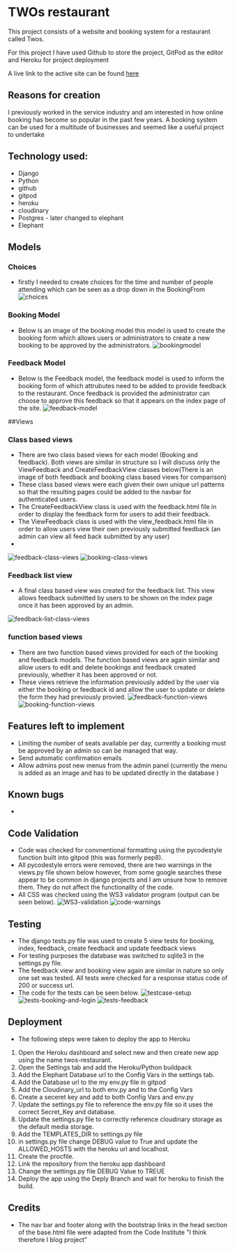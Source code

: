 # TWOs restaurant
This project consists of a website and booking system for a restaurant called Twos. 

For this project I have used Github to store the project, GitPod as the editor and Heroku for project deployment

A live link to the active site can be found [here](https://twos-restaurant.herokuapp.com/)

## Reasons for creation
I previously worked in the service industry and am interested in how online booking has become so popular in the past few years.
A booking system can be used for a multitude of businesses and seemed like a useful project to undertake 

## Technology used:
- Django
- Python
- github
- gitpod
- heroku
- cloudinary
- Postgres - later changed to elephant
- Elephant

## Models
### Choices
- firstly I needed to create choices for the time and number of people attending which can be seen as a drop down in the 
BookingFrom 
![choices](/static/images/choices-model.PNG)

### Booking Model
- Below is an image of the booking model this model is used to create the booking form which allows users or administrators to 
create a new booking to be approved by the administrators.
![bookingmodel](/static/images/booking-model.PNG)

### Feedback Model
- Below is the Feedback model, the feedback model is used to inform the booking form of which attrubutes need to be added to 
provide feedback to the restaurant. Once feedback is provided the administrator can choose to approve this feedback so that it 
appears on the index page of the site.
![feedback-model](/static/images/feedback-model.PNG)

##Views
### Class based views
- There are two class based views for each model (Booking and feedback). Both views are similar in structure so I will discuss 
only the ViewFeedback and CreateFeedbackView classes below(There is an image of both feedback and booking class based views for 
comparison)
- These class based views were each given their own unique url patterns so that the resulting pages could be added to the navbar 
for authenticated users. 
- The CreateFeedbackView class is used with the feedback.html file in order to display the feedback form for users to add their 
feedback. 
- The ViewFeedback class is used with the view_feedback.html file in order to allow users view their own previously submitted 
feedback (an admin can view all feed back submitted by any user)
- 
![feedback-class-views](/static/images/feedback-class-views.PNG)
![booking-class-views](/static/images/booking-class-views.PNG)

### Feedback list view
- A final class based view was created for the feedback list. This view allows feedback submitted by users to be shown on the 
index page once it has been approved by an admin.

![feedback-list-class-views](/static/images/feedback-list-class.PNG)


### function based views
- There are two function based views provided for each of the booking and feedback models. The function based views are again 
similar and allow users to edit and delete bookings and feedback created previously, whether it has been approved or not. 
- These views retrieve the information previously added by the user via either the booking or feedback id and allow the user to 
update or delete the form they had previously provied.
![feedback-function-views](/static/images/feedback-function-views.PNG)
![booking-function-views](/static/images/booking-function-views.PNG)


## Features left to implement
- Limiting the number of seats available per day, currently a booking must be approved by an admin so can be managed that way. 
- Send automatic confirmation emails
- Allow admins post new menus from the admin panel (currently the menu is added as an image and has to be updated directly in the database )
## Known bugs 
- 

## Code Validation 
- Code was checked for convnentional formatting using the pycodestyle function built into gitpod (this was formerly pep8).
- All pycodestyle errors were removed, there are two warnings in the views.py file shown below however, from some google searches
these appear to be common in django projects and I am unsure how to remove them. They do not affect the functionality of the code.
- All CSS was checked using the WS3 validator program (output can be seen below).
![WS3-validation](/static/images/W3c-css.PNG)
![code-warnings](/static/images/warning.PNG)


## Testing 
- The django tests.py file was used to create 5 view tests for booking, index, feedback, create feedback and update feedback
views
- For testing purposes the database was switched to sqlite3 in the settings.py file.
- The feedback view and booking view again are similar in nature so only one set was tested. All tests were checked for a 
response status code of 200 or success url. 
- The code for the tests can be seen below. 
![testcase-setup](/static/images/testcase.PNG)
![tests-booking-and-login](/static/images/test-booking-and-login.PNG)
![tests-feedback](/static/images/test-feedback.PNG)

## Deployment
- The following steps were taken to deploy the app to Heroku
1. Open the Heroku dashboard and select new and then create new app using the name twos-restaurant.
1. Open the Settings tab and add the Heroku/Python buildpack
1. Add the Elephant Database url to the Config Vars in the settings tab. 
1. Add the Database url to the my env.py file in gitpod
1. Add the Cloudinary_url to both env.py and to the Config Vars
1. Create a seceret key and add to both Config Vars and env.py
1. Update the settings.py file to reference the env.py file so it uses the correct Secret_Key and database.
1. Update the settings.py file to correctly reference cloudinary storage as the default media storage.
1. Add the TEMPLATES_DIR to settings.py file
1. in settings.py file change DEBUG value to True and update the ALLOWED_HOSTS with the heroku url and localhost.
1. Create the procfile. 
1. Link the repository from the heroku app dashboard
1. Change the settings.py file DEBUG Value to TREUE
1. Deploy the app using the Deply Branch and wait for heroku to finish the build.

## Credits
- The nav bar and footer along with the bootstrap links in the head section of the base.html file were adapted from the Code 
Institute "I think therefore I blog project"
